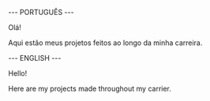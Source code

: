 --- PORTUGUÊS ---

Olá!

Aqui estão meus projetos feitos ao longo da minha carreira.

--- ENGLISH ---

Hello!

Here are my projects made throughout my carrier.
